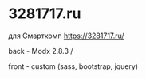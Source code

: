 # 3281717.ru

для Смарткомп https://3281717.ru/

back - Modx 2.8.3  /

front - custom (sass, bootstrap, jquery)
